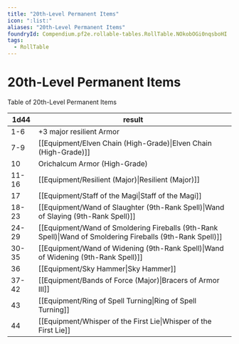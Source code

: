```yaml
---
title: "20th-Level Permanent Items"
icon: ":list:"
aliases: "20th-Level Permanent Items"
foundryId: Compendium.pf2e.rollable-tables.RollTable.NOkobOGi0nqsboHI
tags:
  - RollTable
---
```


# 20th-Level Permanent Items
Table of 20th-Level Permanent Items

| 1d44 | result |
|------|--------|
| 1-6 | +3 major resilient Armor |
| 7-9 | [[Equipment/Elven Chain (High-Grade)\|Elven Chain (High-Grade)]] |
| 10 | Orichalcum Armor (High-Grade) |
| 11-16 | [[Equipment/Resilient (Major)\|Resilient (Major)]] |
| 17 | [[Equipment/Staff of the Magi\|Staff of the Magi]] |
| 18-23 | [[Equipment/Wand of Slaughter (9th-Rank Spell)\|Wand of Slaying (9th-Rank Spell)]] |
| 24-29 | [[Equipment/Wand of Smoldering Fireballs (9th-Rank Spell)\|Wand of Smoldering Fireballs (9th-Rank Spell)]] |
| 30-35 | [[Equipment/Wand of Widening (9th-Rank Spell)\|Wand of Widening (9th-Rank Spell)]] |
| 36 | [[Equipment/Sky Hammer\|Sky Hammer]] |
| 37-42 | [[Equipment/Bands of Force (Major)\|Bracers of Armor III]] |
| 43 | [[Equipment/Ring of Spell Turning\|Ring of Spell Turning]] |
| 44 | [[Equipment/Whisper of the First Lie\|Whisper of the First Lie]] |
